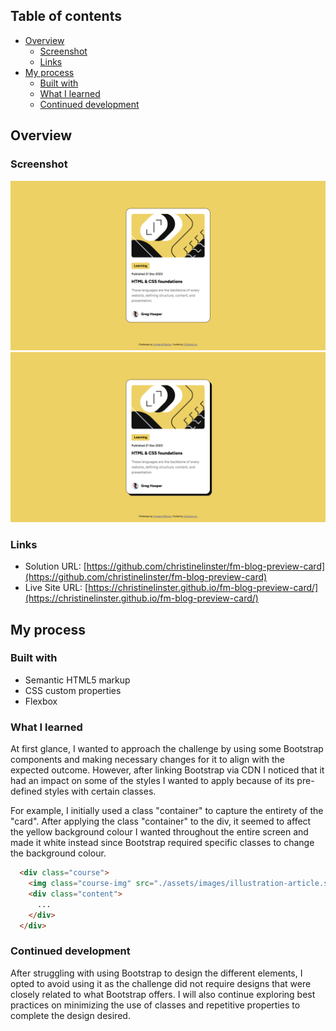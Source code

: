 ## Table of contents

- [Overview](#overview)
  - [Screenshot](#screenshot)
  - [Links](#links)
- [My process](#my-process)
  - [Built with](#built-with)
  - [What I learned](#what-i-learned)
  - [Continued development](#continued-development)


## Overview

### Screenshot

![View Image](./images/screenshot1.png)
![View Image (Active State)](./images/screenshot2.png)

### Links

- Solution URL: [https://github.com/christinelinster/fm-blog-preview-card](https://github.com/christinelinster/fm-blog-preview-card)
- Live Site URL: [https://christinelinster.github.io/fm-blog-preview-card/](https://christinelinster.github.io/fm-blog-preview-card/)

## My process

### Built with

- Semantic HTML5 markup
- CSS custom properties
- Flexbox

### What I learned

At first glance, I wanted to approach the challenge by using some Bootstrap components and making necessary changes for it to align with the expected outcome. However, after linking Bootstrap via CDN I noticed that it had an impact on some of the styles I wanted to apply because of its pre-defined styles with certain classes. 

For example, I initially used a class "container" to capture the entirety of the "card". After applying the class "container" to the div, it seemed to affect the yellow background colour I wanted throughout the entire screen and made it white instead since Bootstrap required specific classes to change the background colour. 

```html
  <div class="course">
    <img class="course-img" src="./assets/images/illustration-article.svg" alt="course-img">
    <div class="content">
      ...
    </div>
  </div>
```

### Continued development

After struggling with using Bootstrap to design the different elements, I opted to avoid using it as the challenge did not require designs that were closely related to what Bootstrap offers. I will also continue exploring best practices on minimizing the use of classes and repetitive properties to complete the design desired. 

